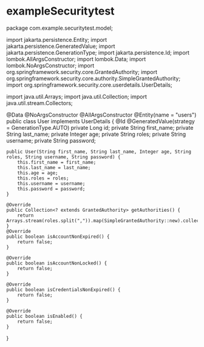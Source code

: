 # exampleSecuritytest
package com.example.securitytest.model;

import jakarta.persistence.Entity;
import jakarta.persistence.GeneratedValue;
import jakarta.persistence.GenerationType;
import jakarta.persistence.Id;
import lombok.AllArgsConstructor;
import lombok.Data;
import lombok.NoArgsConstructor;
import org.springframework.security.core.GrantedAuthority;
import org.springframework.security.core.authority.SimpleGrantedAuthority;
import org.springframework.security.core.userdetails.UserDetails;

import java.util.Arrays;
import java.util.Collection;
import java.util.stream.Collectors;

@Data
@NoArgsConstructor
@AllArgsConstructor
@Entity(name = "users")
public class User implements UserDetails {
    @Id
    @GeneratedValue(strategy = GenerationType.AUTO)
    private Long id;
    private String first_name;
    private String last_name;
    private Integer age;
    private String roles;
    private String username;
    private String password;

    public User(String first_name, String last_name, Integer age, String roles, String username, String password) {
        this.first_name = first_name;
        this.last_name = last_name;
        this.age = age;
        this.roles = roles;
        this.username = username;
        this.password = password;
    }

    @Override
    public Collection<? extends GrantedAuthority> getAuthorities() {
        return Arrays.stream(roles.split(",")).map(SimpleGrantedAuthority::new).collect(Collectors.toList());
    }
    @Override
    public boolean isAccountNonExpired() {
        return false;
    }

    @Override
    public boolean isAccountNonLocked() {
        return false;
    }

    @Override
    public boolean isCredentialsNonExpired() {
        return false;
    }

    @Override
    public boolean isEnabled() {
        return false;
    }
}
